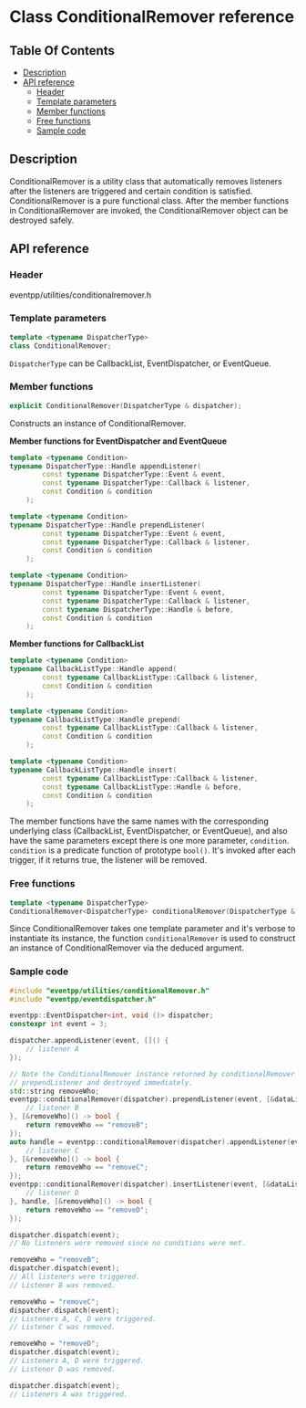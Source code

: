 # Class ConditionalRemover reference

<!--begintoc-->
## Table Of Contents

* [Description](#a2_1)
* [API reference](#a2_2)
  * [Header](#a3_1)
  * [Template parameters](#a3_2)
  * [Member functions](#a3_3)
  * [Free functions](#a3_4)
  * [Sample code](#a3_5)
<!--endtoc-->

<a id="a2_1"></a>
## Description

ConditionalRemover is a utility class that automatically removes listeners after the listeners are triggered and certain condition is satisfied.  
ConditionalRemover is a pure functional class. After the member functions in ConditionalRemover are invoked, the ConditionalRemover object can be destroyed safely.  

<a id="a2_2"></a>
## API reference

<a id="a3_1"></a>
### Header

eventpp/utilities/conditionalremover.h

<a id="a3_2"></a>
### Template parameters

```c++
template <typename DispatcherType>
class ConditionalRemover;
```

`DispatcherType` can be CallbackList, EventDispatcher, or EventQueue.

<a id="a3_3"></a>
### Member functions

```c++
explicit ConditionalRemover(DispatcherType & dispatcher);
```

Constructs an instance of ConditionalRemover.

**Member functions for EventDispatcher and EventQueue**
```c++
template <typename Condition>
typename DispatcherType::Handle appendListener(
		const typename DispatcherType::Event & event,
		const typename DispatcherType::Callback & listener,
		const Condition & condition
	);

template <typename Condition>
typename DispatcherType::Handle prependListener(
		const typename DispatcherType::Event & event,
		const typename DispatcherType::Callback & listener,
		const Condition & condition
	);

template <typename Condition>
typename DispatcherType::Handle insertListener(
		const typename DispatcherType::Event & event,
		const typename DispatcherType::Callback & listener,
		const typename DispatcherType::Handle & before,
		const Condition & condition
	);
```

**Member functions for CallbackList**
```c++
template <typename Condition>
typename CallbackListType::Handle append(
		const typename CallbackListType::Callback & listener,
		const Condition & condition
	);

template <typename Condition>
typename CallbackListType::Handle prepend(
		const typename CallbackListType::Callback & listener,
		const Condition & condition
	);

template <typename Condition>
typename CallbackListType::Handle insert(
		const typename CallbackListType::Callback & listener,
		const typename CallbackListType::Handle & before,
		const Condition & condition
	);
```

The member functions have the same names with the corresponding underlying class (CallbackList, EventDispatcher, or EventQueue), and also have the same parameters except there is one more parameter, `condition`. `condition` is a predicate function of prototype `bool()`. It's invoked after each trigger, if it returns true, the listener will be removed.  

<a id="a3_4"></a>
### Free functions

```c++
template <typename DispatcherType>
ConditionalRemover<DispatcherType> conditionalRemover(DispatcherType & dispatcher);
```

Since ConditionalRemover takes one template parameter and it's verbose to instantiate its instance, the function `conditionalRemover` is used to construct an instance of ConditionalRemover via the deduced argument.

<a id="a3_5"></a>
### Sample code

```c++
#include "eventpp/utilities/conditionalRemover.h"
#include "eventpp/eventdispatcher.h"

eventpp::EventDispatcher<int, void ()> dispatcher;
constexpr int event = 3;

dispatcher.appendListener(event, []() {
	// listener A
});

// Note the ConditionalRemover instance returned by conditionalRemover is invoked
// prependListener and destroyed immediately.
std::string removeWho;
eventpp::conditionalRemover(dispatcher).prependListener(event, [&dataList]() {
	// listener B
}, [&removeWho]() -> bool {
	return removeWho == "removeB";
});
auto handle = eventpp::conditionalRemover(dispatcher).appendListener(event, [&dataList]() {
	// listener C
}, [&removeWho]() -> bool {
	return removeWho == "removeC";
});
eventpp::conditionalRemover(dispatcher).insertListener(event, [&dataList]() {
	// listener D
}, handle, [&removeWho]() -> bool {
	return removeWho == "removeD";
});

dispatcher.dispatch(event);
// No listeners were removed since no conditions were met.

removeWho = "removeB";
dispatcher.dispatch(event);
// All listeners were triggered.
// Listener B was removed.

removeWho = "removeC";
dispatcher.dispatch(event);
// Listeners A, C, D were triggered.
// Listener C was removed.

removeWho = "removeD";
dispatcher.dispatch(event);
// Listeners A, D were triggered.
// Listener D was removed.

dispatcher.dispatch(event);
// Listeners A was triggered.

```
